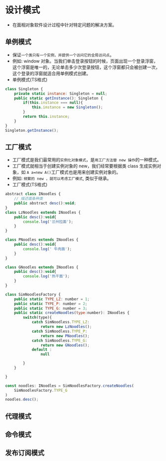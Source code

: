 # 设计模式
* 在面相对象软件设计过程中针对特定问题的解决方案。


## 单例模式
* 保证`一个类只有一个实例，并提供一个访问它的全局访问点`。
* 例如: window 对象。当我们单击登录按钮的时候，页面出现一个登录浮窗，这个浮窗是唯一的，无论单击多少次登录按钮，这个浮窗都只会被创建一次，这个登录的浮窗就适合用单例模式创建。
* 单例模式(TS格式)
```javascript
class Singleton {
    private static instance: Singleton = null;
    public static getInstance(): Singleton {
        if(this.instance === null){
            this.instance = new Singleton();
        }
        return this.instance;
    }
}
Singleton.getInstance();
```

## 工厂模式
* 工厂模式是我们最常用的`实例化对象模式`，是`用工厂方法替 new 操作`的一种模式。
* 工厂模式就相当于创建实例对象的 new，我们经常要根据类 class 生成实例对象，如 `A a=new A()`工厂模式也是用来创建实例对象的。
* 例如: `频繁的 new ，就可以考虑工厂模式`, 类似于继承。
* 工厂模式(TS格式)
```javascript
abstract class INoodles {
    // 描述面条种类
    public abstract desc():void;
}
class LzNoodles extends INoodles {
    public desc():void{
        console.log('兰州拉面');
    }
}

class PNoodles extends INoodles {
    public desc():void{
        console.log(' 牛肉面');
    }
}

class GNoodles extends INoodles {
    public desc():void{
        console.log('热干面');
    }
}

class SimNoodlesFactory {
    public static TYPE_LZ: number = 1;
    public static TYPE_P: number = 2;
    public static TYPE_G: number = 3;
    public static createNoodles(type:number): INoodles {
        switch(type){
            catch SimNoodless.TYPE_LZ:
                return new LzNoodles();
            catch SimNoodless.TYPE_P:
                return new PNoodles();
            catch SimNoodless.TYPE_G:
                return new GNoodles();
            default :
                null

        }
    }

}

const noodles: INoodles = SimNoodlesFactory.createNoodles(
    SimNoodlesFactory.TYPE_G
)
noodles.desc();
```




## 代理模式



## 命令模式


## 发布订阅模式
